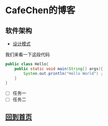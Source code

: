 # CafeChen的博客

## 软件架构

* [设计模式](Docs/Pattern/README.md)

我们来看一下这段代码

```java
public class Hello{
    public static void main(String[] args){
        System.out.println("Hello World") ;
    }
}
```



- [ ] 任务一
- [ ] 任务二

## [回到首页](https://cafechen.github.io)

